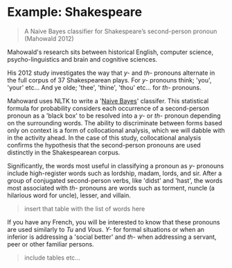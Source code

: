 # Example: Shakespeare


> A Naive Bayes classifier for Shakespeare’s second-person pronoun (Mahowald 2012)


Mahowald's research sits between historical English, computer science, psycho-linguistics and brain and cognitive sciences. 

His 2012 study investigates the way that *y-* and *th-* pronouns alternate in the full corpus of 37 Shakespearean plays. For *y-* pronouns think; 'you', 'your' etc... And ye olde; 'thee', 'thine', 'thou' etc... for *th-* pronouns. 

Mahoward uses NLTK to write a '[Naive Bayes](https://en.wikipedia.org/wiki/Naive_Bayes_classifier)' classifer. This statistical formula for probability considers each occurrence of a second-person pronoun as a 'black box' to be resolved into a *y-* or *th-* pronoun depending on the surrounding words. The ability  to  discriminate  between  forms  based  only  on  context is a form of collocational analysis, which we will dabble with in the activity ahead. In the case of this study, collocational analysis confirms the hypothesis that the second-person pronouns are used distinctly in the Shakespearean corpus.   

Significantly,  the  words  most  useful  in  classifying  a  pronoun  as  *y-* pronouns include high-register words such as lordship, madam, lords, and sir. After a group of conjugated second-person verbs, like 'didst' and 'hast', the words most associated with *th-* pronouns are  words such as torment, nuncle (a hilarious word for uncle), lesser,  and villain.


> insert that table with the list of words here



If you have any French, you will be interested to know that these pronouns are used similarly to *Tu* and *Vous*. *Y-* for formal situations or when an inferior is addressing a 'social better' and *th-* when addressing a servant, peer or other familiar persons. 


> include tables etc...



